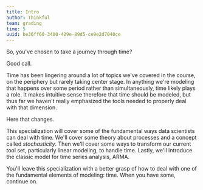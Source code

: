 ```yaml
---
title: Intro
author: Thinkful
team: grading
time: 5
uuid: be36ff60-3400-429e-89d5-ce9e2d7040ce
---
```


So, you've chosen to take a journey through time?

Good call.

Time has been lingering around a lot of topics we've covered in the course, on the periphery but rarely taking center stage. In anything we're modeling that happens over some period rather than simultaneously, time likely plays a role. It makes intuitive sense therefore that time should be modeled, but thus far we haven't really emphasized the tools needed to properly deal with that dimension.

Here that changes.

This specialization will cover some of the fundamental ways data scientists can deal with time. We'll cover some theory about processes and a concept called _stochasticity_. Then we'll cover some ways to transform our current tool set, particularly linear modeling, to handle time. Lastly, we'll introduce the classic model for time series analysis, ARMA.

You'll leave this specialization with a better grasp of how to deal with one of the fundamental elements of modeling: time. When you have some, continue on.